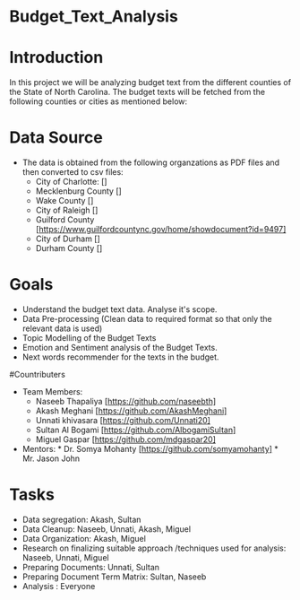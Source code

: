 # Budget_Text_Analysis

# Introduction 

In this project we will be analyzing budget text from the different counties of the State of North Carolina. The budget texts will be fetched from the following counties or cities as mentioned below:
  
  
  # Data Source
  * The data is obtained from the following organzations as PDF files and then converted to csv files:
      * City of Charlotte: []
      * Mecklenburg County []
      * Wake County [] 
      * City of Raleigh [] 
      * Guilford County [https://www.guilfordcountync.gov/home/showdocument?id=9497]
      * City of Durham [] 
      * Durham County [] 
  
  
 # Goals
 * Understand the budget text data. Analyse it's scope.
 * Data Pre-processing (Clean data to required format so that only the relevant data is used)
 * Topic Modelling of the Budget Texts
 * Emotion and Sentiment analysis of the Budget Texts.
 * Next words recommender for the texts in the budget.
 
 #Countributers 
 * Team Members:
    * Naseeb Thapaliya [https://github.com/naseebth]
    * Akash Meghani [https://github.com/AkashMeghani]
    * Unnati khivasara [https://github.com/Unnati20]
    * Sultan Al Bogami [https://github.com/AlbogamiSultan]
    * Miguel Gaspar [https://github.com/mdgaspar20]
* Mentors:
        * Dr. Somya Mohanty [https://github.com/somyamohanty]
        * Mr. Jason John 
    
# Tasks
* Data segregation: Akash, Sultan
* Data Cleanup: Naseeb, Unnati, Akash, Miguel
* Data Organization: Akash, Miguel
* Research on finalizing suitable approach /techniques used for analysis: Naseeb, Unnati, Miguel
* Preparing Documents: Unnati, Sultan 
* Preparing Document Term Matrix: Sultan, Naseeb
* Analysis : Everyone


